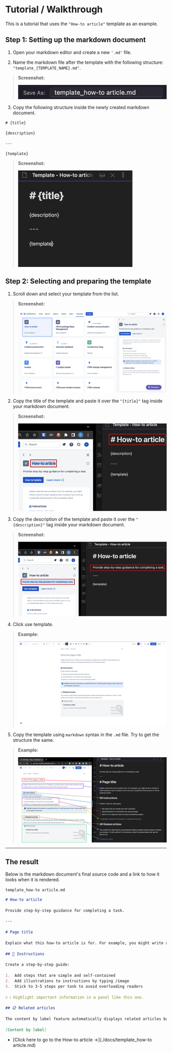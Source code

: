 # Tutorial / Walkthrough
This is a tutorial that uses the `"How-to article"` template as an example.

## Step 1: Setting up the markdown document

1. Open your markdown editor and create a new `'.md'` file.

2. Name the markdown file after the template with the following structure: `"template_{TEMPLATE_NAME}.md"`.

> **Screenshot:**
> 
> ![](../images/save-as.png)

3. Copy the following structure inside the newly created markdown document.

```
# {title}  
  
{description}
  
---

{template}
```

> **Screenshot:**
>
> ![](../images/structure.png)

## Step 2: Selecting and preparing the template

1. Scroll down and select your template from the list.

> **Screenshot:**
> 
> ![](../images/how-to-selection.png)

2. Copy the title of the template and paste it over the `"{title}"` tag inside your markdown document.

> **Screenshot:**
> 
> ![](../images/copy-title.png)

3. Copy the description of the template and paste it over the `"{description}"` tag inside your markdown document.

> **Screenshot:**
> 
> ![](../images/copy-description.png)

4. Click use template.

> **Example:**
> 
> ![](../images/how-to-template.png)

5. Copy the template using `markdown` syntax in the `.md` file. Try to get the structure the same.

> **Example:**
> 
>![](../images/adding-the-template.png)

---

## The result
Below is the markdown document's final source code and a link to how it looks when it is rendered.

`template_how-to article.md`

```md title="template_how-to article"
# How-to article

Provide step-by-step guidance for completing a task.
  
---

# Page title

Explain what this how-to article is for. For example, you might write an article to teach people at your company how to set up a corporate email account or file an expense report.

## 📘 Instructions

Create a step-by-step guide:

1.  Add steps that are simple and self-contained
2.  Add illustrations to instructions by typing /image
3.  Stick to 3-5 steps per task to avoid overloading readers

> ℹ️ Highlight important information in a panel like this one.

## 📋 Related articles

The content by label feature automatically displays related articles based on labels you choose. To edit options for this feature, select the placeholder and tap the pencil icon.

[Content by label]
```

- [Click here to go to the How-to article ->](./docs/template_how-to article.md)